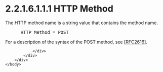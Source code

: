 <html dir="LTR" xmlns:mshelp="http://msdn.microsoft.com/mshelp" xmlns:ddue="http://ddue.schemas.microsoft.com/authoring/2003/5" xmlns:xlink="http://www.w3.org/1999/xlink" xmlns:tool="http://www.microsoft.com/tooltip">
    <head>
        <meta http-equiv="Content-Type" content="text/html; CHARSET=utf-8"></meta>
        <meta name="save" content="history"></meta>
        <title>2.2.1.6.1.1.1 HTTP Method</title>
        <xml>
            <mshelp:toctitle title="2.2.1.6.1.1.1 HTTP Method"></mshelp:toctitle>
            <mshelp:rltitle title="[MS-SSAS8]: HTTP Method"></mshelp:rltitle>
            <mshelp:keyword index="A" term="92f46d7b-4185-49ec-a80a-dd0bb617466a"></mshelp:keyword>
            <mshelp:attr name="DCSext.ContentType" value="open specification"></mshelp:attr>
            <mshelp:attr name="AssetID" value="92f46d7b-4185-49ec-a80a-dd0bb617466a"></mshelp:attr>
            <mshelp:attr name="TopicType" value="kbRef"></mshelp:attr>
            <mshelp:attr name="DCSext.Title" value="[MS-SSAS8]: HTTP Method" />
        </xml>
    </head>
    <body>
        <div id="header">
            <h1 class="heading">2.2.1.6.1.1.1 HTTP Method</h1>
        </div>
        <div id="mainSection">
            <div id="mainBody">
                <div id="allHistory" class="saveHistory"></div>
                <div id="sectionSection0" class="section" name="collapseableSection">
                    

<p>The HTTP method name is a string value that contains the
method name.</p>

<dl>
<dd>
<div><pre> HTTP Method = POST
</pre></div>
</dd></dl>

<p>For a description of the syntax of the POST method, see <a href="https://go.microsoft.com/fwlink/?LinkId=90372">[RFC2616]</a>.</p>


                </div>
            </div>
        </div>
    </body>
</html>